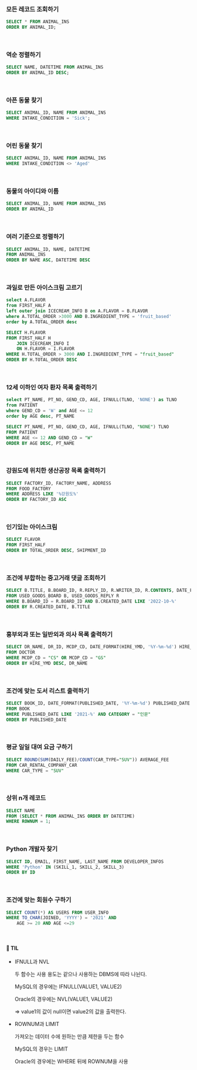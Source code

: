 ### 모든 레코드 조회하기

```sql
SELECT * FROM ANIMAL_INS
ORDER BY ANIMAL_ID;
```

</br>

### 역순 정렬하기

```sql
SELECT NAME, DATETIME FROM ANIMAL_INS
ORDER BY ANIMAL_ID DESC;
```

</br>

### 아픈 동물 찾기

```sql
SELECT ANIMAL_ID, NAME FROM ANIMAL_INS
WHERE INTAKE_CONDITION = 'Sick';
```

</br>

### 어린 동물 찾기

```sql
SELECT ANIMAL_ID, NAME FROM ANIMAL_INS
WHERE INTAKE_CONDITION <> 'Aged'
```

</br>

### 동물의 아이디와 이름

```sql
SELECT ANIMAL_ID, NAME FROM ANIMAL_INS
ORDER BY ANIMAL_ID
```

</br>

### 여러 기준으로 정렬하기

```sql
SELECT ANIMAL_ID, NAME, DATETIME
FROM ANIMAL_INS
ORDER BY NAME ASC, DATETIME DESC
```

</br>

### 과일로 만든 아이스크림 고르기

```sql
select A.FLAVOR
from FIRST_HALF A 
left outer join ICECREAM_INFO B on A.FLAVOR = B.FLAVOR
where A.TOTAL_ORDER >3000 AND B.INGREDIENT_TYPE = 'fruit_based'
order by A.TOTAL_ORDER desc
```

```sql
SELECT H.FLAVOR
FROM FIRST_HALF H
    JOIN ICECREAM_INFO I
    ON H.FLAVOR = I.FLAVOR
WHERE H.TOTAL_ORDER > 3000 AND I.INGREDIENT_TYPE = "fruit_based"
ORDER BY H.TOTAL_ORDER DESC
```

</br>

### 12세 이하인 여자 환자 목록 출력하기

```sql
select PT_NAME, PT_NO, GEND_CD, AGE, IFNULL(TLNO, 'NONE') as TLNO
from PATIENT
where GEND_CD = 'W' and AGE <= 12
order by AGE desc, PT_NAME
```

```sql
SELECT PT_NAME, PT_NO, GEND_CD, AGE, IFNULL(TLNO, "NONE") TLNO
FROM PATIENT
WHERE AGE <= 12 AND GEND_CD = "W"
ORDER BY AGE DESC, PT_NAME
```

</br>

### 강원도에 위치한 생산공장 목록 출력하기

```sql
SELECT FACTORY_ID, FACTORY_NAME, ADDRESS
FROM FOOD_FACTORY
WHERE ADDRESS LIKE '%강원도%'
ORDER BY FACTORY_ID ASC
```

</br>

### 인기있는 아이스크림

```sql
SELECT FLAVOR
FROM FIRST_HALF
ORDER BY TOTAL_ORDER DESC, SHIPMENT_ID
```

</br>

### 조건에 부합하는 중고거래 댓글 조회하기

```sql
SELECT B.TITLE, B.BOARD_ID, R.REPLY_ID, R.WRITER_ID, R.CONTENTS, DATE_FORMAT(R.CREATED_DATE, '%Y-%m-%d') CREATED_DATE
FROM USED_GOODS_BOARD B, USED_GOODS_REPLY R
WHERE B.BOARD_ID = R.BOARD_ID AND B.CREATED_DATE LIKE '2022-10-%'
ORDER BY R.CREATED_DATE, B.TITLE
```

</br>

### 흉부외과 또는 일반외과 의사 목록 출력하기

```sql
SELECT DR_NAME, DR_ID, MCDP_CD, DATE_FORMAT(HIRE_YMD, '%Y-%m-%d') HIRE_YMD
FROM DOCTOR
WHERE MCDP_CD = "CS" OR MCDP_CD = "GS"
ORDER BY HIRE_YMD DESC, DR_NAME
```

</br>

### 조건에 맞는 도서 리스트 출력하기

```sql
SELECT BOOK_ID, DATE_FORMAT(PUBLISHED_DATE, '%Y-%m-%d') PUBLISHED_DATE
FROM BOOK
WHERE PUBLISHED_DATE LIKE '2021-%' AND CATEGORY = "인문"
ORDER BY PUBLISHED_DATE
```

</br>

### 평균 일일 대여 요금 구하기

```sql
SELECT ROUND(SUM(DAILY_FEE)/COUNT(CAR_TYPE="SUV")) AVERAGE_FEE
FROM CAR_RENTAL_COMPANY_CAR
WHERE CAR_TYPE = "SUV"
```

</br>

### 상위 n개 레코드

```sql
SELECT NAME
FROM (SELECT * FROM ANIMAL_INS ORDER BY DATETIME)
WHERE ROWNUM = 1;
```

</br>

### Python 개발자 찾기

```sql
SELECT ID, EMAIL, FIRST_NAME, LAST_NAME FROM DEVELOPER_INFOS
WHERE 'Python' IN (SKILL_1, SKILL_2, SKILL_3)
ORDER BY ID
```

</br>

### 조건에 맞는 회원수 구하기

```sql
SELECT COUNT(*) AS USERS FROM USER_INFO
WHERE TO_CHAR(JOINED, 'YYYY') = '2021' AND
    AGE >= 20 AND AGE <=29
```

</br>

#### 🌱 TIL

- IFNULL과 NVL

  두 함수는 사용 용도는 같으나 사용하는 DBMS에 따라 나뉜다.

  MySQL의 경우에는 IFNULL(VALUE1, VALUE2)

  Oracle의 경우에는 NVL(VALUE1, VALUE2)

  ⇒ value1의 값이 null이면 value2의 값을 출력한다.
  
- ROWNUM과 LIMIT

  가져오는 데이터 수에 원하는 만큼 제한을 두는 함수

  MySQL의 경우는 LIMIT

  Oracle의 경우에는 WHERE 뒤에 ROWNUM을 사용


